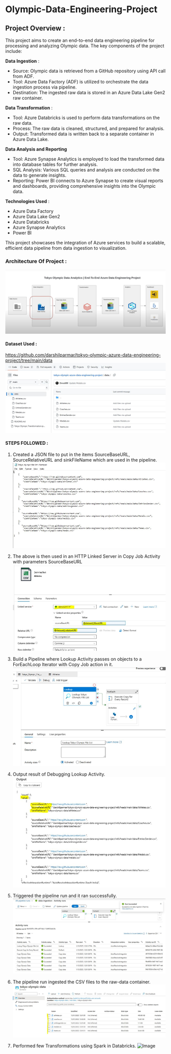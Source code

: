 # Olympic-Data-Engineering-Project

## Project Overview :
This project aims to create an end-to-end data engineering pipeline for processing and analyzing Olympic data. The key components of the project include:

**Data Ingestion** :
    
   - Source: Olympic data is retrieved from a GitHub repository using API call from ADF.
   - Tool: Azure Data Factory (ADF) is utilized to orchestrate the data ingestion process via pipeline.
   - Destination: The ingested raw data is stored in an Azure Data Lake Gen2 raw container.
    
**Data Transformation** :
    
   - Tool: Azure Databricks is used to perform data transformations on the raw data.
   - Process: The raw data is cleaned, structured, and prepared for analysis.
   - Output: Transformed data is written back to a separate container in Azure Data Lake.
    
**Data Analysis and Reporting**
   - Tool: Azure Synapse Analytics is employed to load the transformed data into database tables for further analysis.
   - SQL Analysis: Various SQL queries and analysis are conducted on the data to generate insights.
   - Reporting: Power BI connects to Azure Synapse to create visual reports and dashboards, providing comprehensive insights into the Olympic data.
     
**Technologies Used** :
   - Azure Data Factory
   - Azure Data Lake Gen2
   - Azure Databricks
   - Azure Synapse Analytics
   - Power BI

This project showcases the integration of Azure services to build a scalable, efficient data pipeline from data ingestion to visualization.

### Architecture Of Project : 
![Image](https://github.com/soumyadbt1/Olympic-Data-Engineering-Project/blob/main/Snapshots/Project%20Architecture.JPG)

#### Dataset Used :
https://github.com/darshilparmar/tokyo-olympic-azure-data-engineering-project/tree/main/data
![Image](https://github.com/soumyadbt1/Olympic-Data-Engineering-Project/blob/main/Snapshots/source%20data.JPG)

#### STEPS FOLLOWED : 

1. Created a JSON file to put in the items SourceBaseURL, SourceRelativeURL and sinkFileName which are used in the pipeline.
 ![Image](https://github.com/soumyadbt1/Olympic-Data-Engineering-Project/blob/main/Snapshots/source%20JSON.JPG)

2. The above is then used in an HTTP Linked Server in Copy Job Activity with parameters SourceBaseURL
 ![Image](https://github.com/soumyadbt1/Olympic-Data-Engineering-Project/blob/main/Snapshots/HTTP%20API%20link%20service%20and%20dataset%20parameters.JPG)

3. Build a Pipeline where Lookup Activity passes on objects to a ForEachLoop Iterator with Copy Job action in it.
 ![Image](https://github.com/soumyadbt1/Olympic-Data-Engineering-Project/blob/main/Snapshots/pipeline%20created.JPG)

4. Output result of Debugging Lookup Activity.
 ![Image](https://github.com/soumyadbt1/Olympic-Data-Engineering-Project/blob/main/Snapshots/JSON%20created%20by%20the%20Lookup%20Activity.JPG)

5. Triggered the pipeline run and it ran successfully.
 ![Image](https://github.com/soumyadbt1/Olympic-Data-Engineering-Project/blob/main/Snapshots/Pipeline%20run%20successful.JPG)

6. The pipeline run ingested the CSV files to the raw-data container.
 ![Image](https://github.com/soumyadbt1/Olympic-Data-Engineering-Project/blob/main/Snapshots/ingested%20csv%20files.JPG)

7. Performed few Transformations using Spark in Databricks.
 ![Image]()
     

